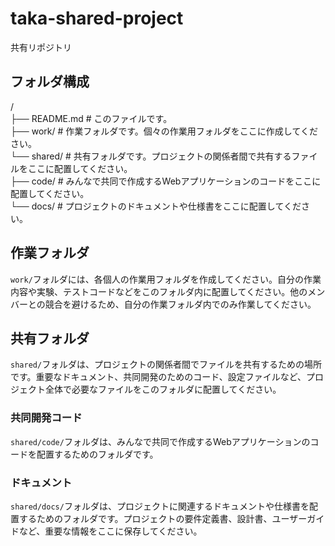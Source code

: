 # taka-shared-project
共有リポジトリ

## フォルダ構成
/  
├── README.md # このファイルです。  
├── work/ # 作業フォルダです。個々の作業用フォルダをここに作成してください。  
└── shared/ # 共有フォルダです。プロジェクトの関係者間で共有するファイルをここに配置してください。  
    ├── code/ # みんなで共同で作成するWebアプリケーションのコードをここに配置してください。  
    └── docs/ # プロジェクトのドキュメントや仕様書をここに配置してください。  

## 作業フォルダ
`work/`フォルダには、各個人の作業用フォルダを作成してください。自分の作業内容や実験、テストコードなどをこのフォルダ内に配置してください。他のメンバーとの競合を避けるため、自分の作業フォルダ内でのみ作業してください。

## 共有フォルダ
`shared/`フォルダは、プロジェクトの関係者間でファイルを共有するための場所です。重要なドキュメント、共同開発のためのコード、設定ファイルなど、プロジェクト全体で必要なファイルをこのフォルダに配置してください。

### 共同開発コード
`shared/code/`フォルダは、みんなで共同で作成するWebアプリケーションのコードを配置するためのフォルダです。

### ドキュメント
`shared/docs/`フォルダは、プロジェクトに関連するドキュメントや仕様書を配置するためのフォルダです。プロジェクトの要件定義書、設計書、ユーザーガイドなど、重要な情報をここに保存してください。

